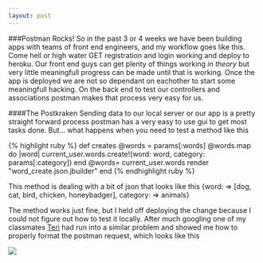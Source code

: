 ```yaml
---
layout: post
---
```


###Postman Rocks!
So in the past 3 or 4 weeks we have been building apps with teams of front end engineers, and my workflow goes like this. Come hell or high water GET registration and login working and deploy to heroku. Our front end guys can get plenty of things working <i>in theory</i> but very little meaningfull progress can be made until that is working. Once the app is deployed we are not so dependant on eachother to start some meaningfull hacking. On the back end to test our controllers and associations postman makes that process very easy for us. 

####The Postkraken
Sending data to our local server or our app is a pretty straight forward process postman has a very easy to use gui to get most tasks done. But... what happens when you need to test a method like this

{% highlight ruby %}
def creates
	@words = params[:words]
	@words.map do |word|
		current_user.words.create!(word: word, category: params[:category])
   end
  @words= current_user.words
	render "word_create.json.jbuilder"
end
{% endhighlight ruby %}

This method is dealing with a bit of json that looks like this
{word: => [dog, cat, bird, chicken, honeybadger], category: => animals}

The method works just fine, but I held off deploying the change because I could not figure out how to test it locally. After much googling one of my classmates <a href="http://www.getlosthere.com">Teri</a> had run into a similar problem and showed me how to properly format the postman request, which looks like this

<img src="/images/postman-scap.png =250x" />





